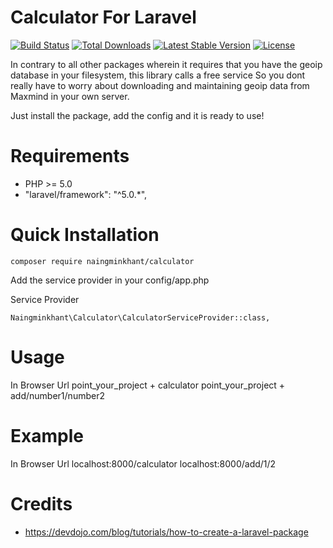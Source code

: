 Calculator For Laravel
=======================

<a href="https://travis-ci.org/laravel/framework"><img src="https://travis-ci.org/laravel/framework.svg" alt="Build Status"></a>
<a href="https://packagist.org/packages/laravel/framework"><img src="https://poser.pugx.org/laravel/framework/d/total.svg" alt="Total Downloads"></a>
<a href="https://packagist.org/packages/laravel/framework"><img src="https://poser.pugx.org/laravel/framework/v/stable.svg" alt="Latest Stable Version"></a>
<a href="https://packagist.org/packages/laravel/framework"><img src="https://poser.pugx.org/laravel/framework/license.svg" alt="License"></a>

In contrary to all other packages wherein it requires that you have the geoip database in your filesystem, this library calls a free service
So you dont really have to worry about downloading and maintaining geoip data from Maxmind in your own server.

Just install the package, add the config and it is ready to use!


Requirements
============

* PHP >= 5.0
* "laravel/framework": "^5.0.*",

Quick Installation
==================

    composer require naingminkhant/calculator

Add the service provider in your config/app.php

Service Provider

    Naingminkhant\Calculator\CalculatorServiceProvider::class,
    
Usage
=====

In Browser Url
point_your_project + calculator
point_your_project + add/number1/number2

Example
=======
In Browser Url
localhost:8000/calculator
localhost:8000/add/1/2


Credits
=======

* https://devdojo.com/blog/tutorials/how-to-create-a-laravel-package
